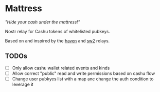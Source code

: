 # Mattress

_"Hide your cash under the mattress!"_

Nostr relay for Cashu tokens of whitelisted pubkeys.

Based on and inspired by the [haven](https://github.com/bitvora/haven) and [sw2](https://github.com/bitvora/sw2) relays.

## TODOs

- [ ] Only allow cashu wallet related events and kinds
- [ ] Allow correct "public" read and write permissions based on cashu flow
- [ ] Change user pubkyes list with a map anc change the auth condition to leverage it
